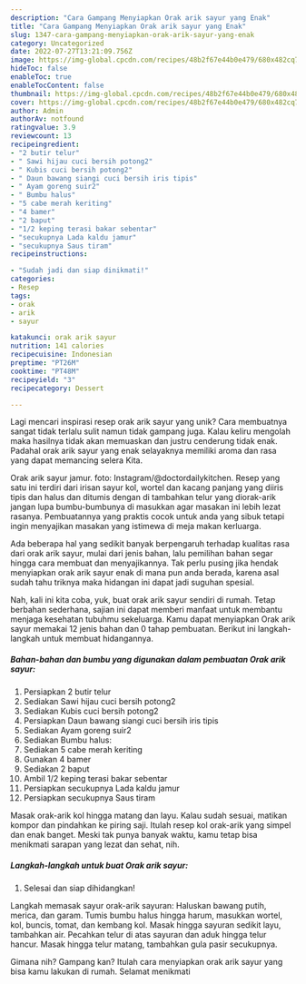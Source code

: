 ```yaml
---
description: "Cara Gampang Menyiapkan Orak arik sayur yang Enak"
title: "Cara Gampang Menyiapkan Orak arik sayur yang Enak"
slug: 1347-cara-gampang-menyiapkan-orak-arik-sayur-yang-enak
category: Uncategorized
date: 2022-07-27T13:21:09.756Z
image: https://img-global.cpcdn.com/recipes/48b2f67e44b0e479/680x482cq70/orak-arik-sayur-foto-resep-utama.jpg
hideToc: false
enableToc: true
enableTocContent: false
thumbnail: https://img-global.cpcdn.com/recipes/48b2f67e44b0e479/680x482cq70/orak-arik-sayur-foto-resep-utama.jpg
cover: https://img-global.cpcdn.com/recipes/48b2f67e44b0e479/680x482cq70/orak-arik-sayur-foto-resep-utama.jpg
author: Admin
authorAv: notfound
ratingvalue: 3.9
reviewcount: 13
recipeingredient:
- "2 butir telur"
- " Sawi hijau cuci bersih potong2"
- " Kubis cuci bersih potong2"
- " Daun bawang siangi cuci bersih iris tipis"
- " Ayam goreng suir2"
- " Bumbu halus"
- "5 cabe merah keriting"
- "4 bamer"
- "2 baput"
- "1/2 keping terasi bakar sebentar"
- "secukupnya Lada kaldu jamur"
- "secukupnya Saus tiram"
recipeinstructions:

- "Sudah jadi dan siap dinikmati!"
categories:
- Resep
tags:
- orak
- arik
- sayur

katakunci: orak arik sayur 
nutrition: 141 calories
recipecuisine: Indonesian
preptime: "PT26M"
cooktime: "PT48M"
recipeyield: "3"
recipecategory: Dessert

---
```





Lagi mencari inspirasi resep orak arik sayur yang unik? Cara membuatnya sangat tidak terlalu sulit namun tidak gampang juga. Kalau keliru mengolah maka hasilnya tidak akan memuaskan dan justru cenderung tidak enak. Padahal orak arik sayur yang enak selayaknya memiliki aroma dan rasa yang dapat memancing selera Kita.





Orak arik sayur jamur. foto: Instagram/@doctordailykitchen. Resep yang satu ini terdiri dari irisan sayur kol, wortel dan kacang panjang yang diiris tipis dan halus dan ditumis dengan di tambahkan telur yang diorak-arik jangan lupa bumbu-bumbunya di masukkan agar masakan ini lebih lezat rasanya. Pembuatannya yang praktis cocok untuk anda yang sibuk tetapi ingin menyajikan masakan yang istimewa di meja makan kerluarga.

Ada beberapa hal yang sedikit banyak berpengaruh terhadap kualitas rasa dari orak arik sayur, mulai dari jenis bahan, lalu pemilihan bahan segar hingga cara membuat dan menyajikannya. Tak perlu pusing jika hendak menyiapkan orak arik sayur enak di mana pun anda berada, karena asal sudah tahu triknya maka hidangan ini dapat jadi suguhan spesial.






Nah, kali ini kita coba, yuk, buat orak arik sayur sendiri di rumah. Tetap berbahan sederhana, sajian ini dapat memberi manfaat untuk membantu menjaga kesehatan tubuhmu sekeluarga. Kamu dapat menyiapkan Orak arik sayur memakai 12 jenis bahan dan 0 tahap pembuatan. Berikut ini langkah-langkah untuk membuat hidangannya.

<!--inarticleads1-->

##### Bahan-bahan dan bumbu yang digunakan dalam pembuatan Orak arik sayur:

1. Persiapkan 2 butir telur
1. Sediakan  Sawi hijau cuci bersih potong2
1. Sediakan  Kubis cuci bersih potong2
1. Persiapkan  Daun bawang siangi cuci bersih iris tipis
1. Sediakan  Ayam goreng suir2
1. Sediakan  Bumbu halus:
1. Sediakan 5 cabe merah keriting
1. Gunakan 4 bamer
1. Sediakan 2 baput
1. Ambil 1/2 keping terasi bakar sebentar
1. Persiapkan secukupnya Lada kaldu jamur
1. Persiapkan secukupnya Saus tiram


Masak orak-arik kol hingga matang dan layu. Kalau sudah sesuai, matikan kompor dan pindahkan ke piring saji. Itulah resep kol orak-arik yang simpel dan enak banget. Meski tak punya banyak waktu, kamu tetap bisa menikmati sarapan yang lezat dan sehat, nih. 

<!--inarticleads2-->

##### Langkah-langkah untuk buat Orak arik sayur:


1. Selesai dan siap dihidangkan!

Langkah memasak sayur orak-arik sayuran: Haluskan bawang putih, merica, dan garam. Tumis bumbu halus hingga harum, masukkan wortel, kol, buncis, tomat, dan kembang kol. Masak hingga sayuran sedikit layu, tambahkan air. Pecahkan telur di atas sayuran dan aduk hingga telur hancur. Masak hingga telur matang, tambahkan gula pasir secukupnya. 

Gimana nih? Gampang kan? Itulah cara menyiapkan orak arik sayur yang bisa kamu lakukan di rumah. Selamat menikmati
